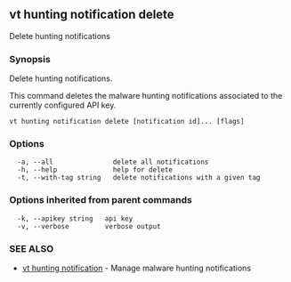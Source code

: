 ## vt hunting notification delete

Delete hunting notifications

### Synopsis

Delete hunting notifications.

This command deletes the malware hunting notifications associated to the
currently configured API key.

```
vt hunting notification delete [notification id]... [flags]
```

### Options

```
  -a, --all               delete all notifications
  -h, --help              help for delete
  -t, --with-tag string   delete notifications with a given tag
```

### Options inherited from parent commands

```
  -k, --apikey string   api key
  -v, --verbose         verbose output
```

### SEE ALSO

* [vt hunting notification](vt_hunting_notification.md)	 - Manage malware hunting notifications

